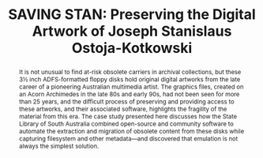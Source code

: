 ---
abstract: It is not unusual to find at-risk obsolete carriers in archival collections,
  but these 3½ inch ADFS-formatted floppy disks hold original digital artworks from
  the late career of a pioneering Australian multimedia artist. The graphics files,
  created on an Acorn Archimedes in the late 80s and early 90s, had not been seen
  for more than 25 years, and the difficult process of preserving and providing access
  to these artworks, and their associated software, highlights the fragility of the
  material from this era. The case study presented here discusses how the State Library
  of South Australia combined open-source and community software to automate the extraction
  and migration of obsolete content from these disks while capturing filesystem and
  other metadata—and discovered that emulation is not always the simplest solution.
creators:
- Ellis, Taryn
date: null
document_url: https://www.ideals.illinois.edu/items/128314/bitstreams/428993/data.pdf
grand_parent: iPRES
institutions: []
keywords:
- automation
- migration
- risc os
- born digital
- digital artwork
landing_page_url: https://hdl.handle.net/2142/121111
language: eng
layout: publication
license: CC-BY 4.0 International
notes_url: null
parent: iPRES 2023
presentation_url: https://hdl.handle.net/2142/121687
publication_type: paper
size: null
source_name: iPRES
title: 'SAVING STAN: Preserving the Digital Artwork of Joseph Stanislaus Ostoja-Kotkowski'
year: 2023
---